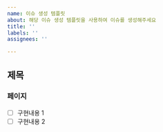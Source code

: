 ```yaml
---
name: 이슈 생성 템플릿
about: 해당 이슈 생성 템플릿을 사용하여 이슈를 생성해주세요
title: ''
labels: ''
assignees: ''

---
```


## 제목

### 페이지
- [ ] 구현내용 1
- [ ] 구현내용 2
